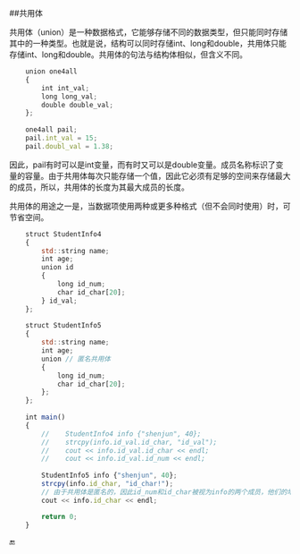 ##共用体

共用体（union）是一种数据格式，它能够存储不同的数据类型，但只能同时存储其中的一种类型。也就是说，结构可以同时存储int、long和double，共用体只能存储int、long和double。共用体的句法与结构体相似，但含义不同。

```javascript
    union one4all
    {
        int int_val;
        long long_val;
        double double_val;
    };
    
    one4all pail;
    pail.int_val = 15;
    pail.doubl_val = 1.38;
```

因此，pail有时可以是int变量，而有时又可以是double变量。成员名称标识了变量的容量。由于共用体每次只能存储一个值，因此它必须有足够的空间来存储最大的成员，所以，共用体的长度为其最大成员的长度。

共用体的用途之一是，当数据项使用两种或更多种格式（但不会同时使用）时，可节省空间。

```javascript
    struct StudentInfo4
    {
        std::string name;
        int age;
        union id
        {
            long id_num;
            char id_char[20];
        } id_val;
    };
    
    struct StudentInfo5
    {
        std::string name;
        int age;
        union // 匿名共用体
        {
            long id_num;
            char id_char[20];
        };
    };
    
    int main()
    {
        //    StudentInfo4 info {"shenjun", 40};
        //    strcpy(info.id_val.id_char, "id_val");
        //    cout << info.id_val.id_char << endl;
        //    cout << info.id_val.id_num << endl;
        
        StudentInfo5 info {"shenjun", 40};
        strcpy(info.id_char, "id_char!");
        // 由于共用体是匿名的，因此id_num和id_char被视为info的两个成员，他们的地址相同，所以不需要中间标识符id_val。程序员负责确定哪个成员是活动的。
        cout << info.id_char << endl;

        return 0;
    }
```

🔚